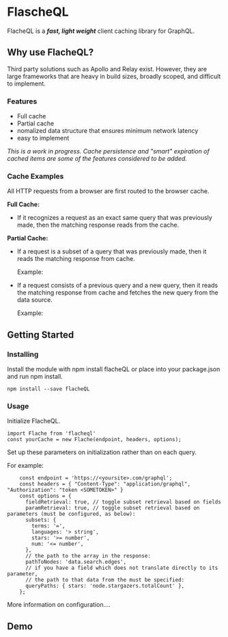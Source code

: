 # FlascheQL

FlacheQL is a __*fast, light weight*__ client caching library for GraphQL.

## Why use FlacheQL?

Third party solutions such as Apollo and Relay exist.  However, they are large frameworks that are heavy in build sizes, broadly scoped, and difficult to implement.

### Features

* Full cache
* Partial cache
* nomalized data structure that ensures minimum network latency 
* easy to implement

*This is a work in progress.  Cache persistence and "smart" expiration of cached items are some of the features considered to be added.*

### Cache Examples

All HTTP requests from a browser are first routed to the browser cache.

**Full Cache:**

* If it recognizes a request as an exact same query that was previously made, then the matching response reads from the cache.

**Partial Cache:**

* If a request is a subset of a query that was previously made, then it reads the matching response from cache.
    
    Example:

* If a request consists of a previous query and a new query, then it reads the matching response from cache and fetches the new query from the data source.
    
    Example:


## Getting Started

### Installing

Install the module with npm install flacheQL or place into your package.json and run npm install.
```
npm install --save flacheQL
```

### Usage

Initialize FlacheQL.
```
import Flache from 'flacheql'
const yourCache = new Flache(endpoint, headers, options);
```

Set up these parameters on initialization rather than on each query.

For example:
```
    const endpoint = 'https://<yoursite>.com/graphql';
    const headers = { "Content-Type": "application/graphql", "Authorization": "token <SOMETOKEN>" }
    const options = {
      fieldRetrieval: true, // toggle subset retrieval based on fields
      paramRetrieval: true, // toggle subset retrieval based on parameters (must be configured, as below):
      subsets: {
        terms: '=',
        languages: '> string',
        stars: '>= number',
        num: '<= number',
      },
      // the path to the array in the response:
      pathToNodes: 'data.search.edges',
      // if you have a field which does not translate directly to its parameter,
      // the path to that data from the must be specified:
      queryPaths: { stars: 'node.stargazers.totalCount' },
    };
```

More information on configuration....

## Demo
